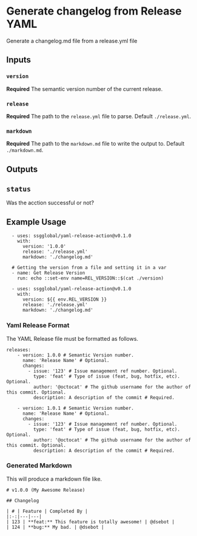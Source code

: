 # Generate changelog from Release YAML

Generate a changelog.md file from a release.yml file

## Inputs

### `version`

**Required** The semantic version number of the current release.

### `release`

**Required** The path to the `release.yml` file to parse. Default `./release.yml`.

### `markdown`

**Required** The path to the `markdown.md` file to write the output to. Default `./markdown.md`.

## Outputs

## `status`

Was the acction successful or not?

## Example Usage

```
  - uses: ssgglobal/yaml-release-action@v0.1.0
    with:
      version: '1.0.0'
      release: './release.yml'
      markdown: './changelog.md'

  # Getting the version from a file and setting it in a var
  - name: Get Release Version
    run: echo ::set-env name=REL_VERSION::$(cat ./version)

  - uses: ssgglobal/yaml-release-action@v0.1.0
    with:
      version: ${{ env.REL_VERSION }}
      release: './release.yml'
      markdown: './changelog.md'
```

### Yaml Release Format

The YAML Release file must be formatted as follows.

```
releases:
    - version: 1.0.0 # Semantic Version number.
      name: 'Release Name' # Optional.
      changes:
        - issue: '123' # Issue management ref number. Optional.
          type: 'feat' # Type of issue (feat, bug, hotfix, etc). Optional.
          author: '@octocat' # The github username for the author of this commit. Optional.
          description: A description of the commit # Required.

    - version: 1.0.1 # Semantic Version number.
      name: 'Release Name' # Optional.
      changes:
        - issue: '123' # Issue management ref number. Optional.
          type: 'feat' # Type of issue (feat, bug, hotfix, etc). Optional.
          author: '@octocat' # The github username for the author of this commit. Optional.
          description: A description of the commit # Required.
```

### Generated Markdown

This will produce a markdown file like.

```
# v1.0.0 (My Awesome Release)

## Changelog

| # | Feature | Completed By |
|:-:|---|---|
| 123 | **feat:** This feature is totally awesome! | @dsebot |
| 124 | **bug:** My bad. | @dsebot |
```